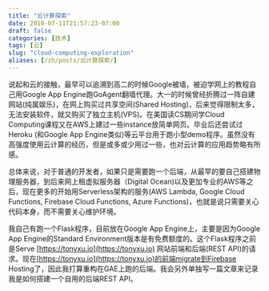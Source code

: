 ```yaml
---
title: "云计算探索"
date: 2018-07-11T21:57:23-07:00
draft: false
categories: [技术]
tags: [云]
slug: "cloud-computing-exploration"
aliases: [/zh/posts/云计算探索/]
---
```


说起和云的接触，最早可以追溯到高二的时候Google被墙，被迫学网上的教程自己用Google App Engine跑GoAgent翻墙代理。大一的时候曾经折腾过一阵自建网站(纯属娱乐)，在网上购买过共享空间(Shared Hosting)，后来觉得限制太多，无法安装软件，就又购买了独立主机(VPS)。在美国读CS期间学Cloud Computing课程又在AWS上建过一些instance放简单网页。毕业后还尝试过Heroku (和Google App Engine类似)等云平台用于跑小型demo程序。虽然没有高强度使用云计算的经历，但是或多或少用过一些，也对云计算的应用趋势略有所感。

<!--more-->

总体来说，对于普通的开发者，如果只是需要跑一个后端，从最早的要自己搭建物理服务器，到后来网上租虚拟服务器（Digital Ocean)以及更加专业的AWS等之后，现在更多的开始用Serverless架构的服务(AWS Lambda, Google Cloud Functions, Firebase Cloud Functions, Azure Functions)，也就是说只需要关心代码本身，而不需要关心维护环境。

我自己有跑一个Flask程序，目前放在Google App Engine上，主要是因为Google App Engine的Standard Environment版本是有免费额度的。这个Flask程序之前是Serve [https://tonyxu.io](https://tonyxu.io) 网站前端和后端(REST API)的请求。现在[https://tonyxu.io](https://tonyxu.io)的前端migrate到Firebase Hosting了，因此我打算重构在GAE上跑的后端。我会另外单独写一篇文章来记录我是如何搭建一个自用的后端REST API。

